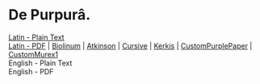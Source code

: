 # De Purpurâ.

[Latin - Plain Text](full-text-latin.md)  
[Latin - PDF](https://cdn.solaranamnesis.com/FabioColonna/purpura/colonna_purpura_1675_latin.pdf) | [Biolinum](https://cdn.solaranamnesis.com/FabioColonna/purpura/colonna_purpura_1675_latin_biolinum.pdf) | [Atkinson](https://cdn.solaranamnesis.com/FabioColonna/purpura/colonna_purpura_1675_latin_atkinson.pdf) | [Cursive](https://cdn.solaranamnesis.com/FabioColonna/purpura/colonna_purpura_1675_latin_frcursive.pdf) | [Kerkis](https://cdn.solaranamnesis.com/FabioColonna/purpura/colonna_purpura_1675_latin_kerkis.pdf) | [CustomPurplePaper](https://cdn.solaranamnesis.com/FabioColonna/purpura/colonna_purpura_1675_latin_geopaperpurple01.pdf) | [CustomMurex1](https://cdn.solaranamnesis.com/FabioColonna/purpura/colonna_purpura_1675_latin_murex.pdf)  
English - Plain Text  
English - PDF  
